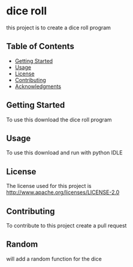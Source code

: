 # dice roll

this project is to create a dice roll program 



## Table of Contents

- [Getting Started](#getting-started)
- [Usage](#usage)
- [License](#license)
- [Contributing](#contributing)
- [Acknowledgments](#acknowledgments)

## Getting Started

To use this download the dice roll program

## Usage

To use this download and run with python IDLE

## License

The license used for this project is http://www.apache.org/licenses/LICENSE-2.0

## Contributing

To contribute to this project create a pull request

## Random

will add a random function for the dice
